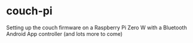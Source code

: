 # couch-pi
Setting up the couch firmware on a Raspberry Pi Zero W with a Bluetooth Android App controller (and lots more to come)
